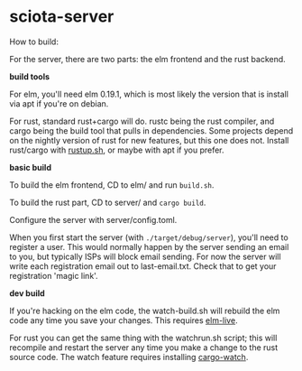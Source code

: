 # sciota-server

How to build:

For the server, there are two parts: the elm frontend and the rust backend.  

**build tools**

For elm, you'll need elm 0.19.1, which is most likely the version that is install via apt if you're on debian.  

For rust, standard rust+cargo will do.  rustc being the rust compiler, and cargo being the build tool that pulls in dependencies. Some projects depend on the nightly version of rust for new features, but this one does not.  Install rust/cargo with [rustup.sh](https://rustup.rs/), or maybe with apt if you prefer.

**basic build**

To build the elm frontend, CD to elm/ and run `build.sh`.  

To build the rust part, CD to server/ and `cargo build`.  

Configure the server with server/config.toml.

When you first start the server (with `./target/debug/server`), you'll need to register a user.  This would normally happen by the server sending an email to you, but typically ISPs will block email sending.  For now the server will write each registration email out to last-email.txt.  Check that to get your registration 'magic link'.

**dev build**

If you're hacking on the elm code, the watch-build.sh will rebuild the elm code any time you save your changes.  This requires [elm-live](https://www.elm-live.com/).

For rust you can get the same thing with the watchrun.sh script; this will recompile and restart the server any time you make a change to the rust source code.  The watch feature requires installing [cargo-watch](https://github.com/passcod/cargo-watch).

